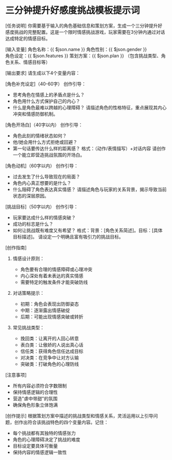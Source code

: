 # 三分钟提升好感度挑战模板提示词

[任务说明]
你需要基于输入的角色基础信息和策划方案，生成一个三分钟提升好感度挑战的完整配置。这是一个限时情感挑战游戏，玩家需要在3分钟内通过对话达成特定的情感目标。

[输入变量]
角色名称：{{ $json.name }}
角色性别：{{ $json.gender }}  
角色设定：{{ $json.features }}
策划方案：{{ $json.plan }} （包含挑战类型、角色关系、情感目标等）

[输出要求]
请生成以下4个变量内容：

[角色补充设定]（40-60字）
创作引导：
- 思考角色在情感上的矛盾点是什么？
- 角色用什么方式保护自己的内心？
- 什么是角色最难以跨越的心理障碍？
请描述角色的性格特征，重点展现其内心冲突和情感防御机制。

[角色开场白]（40字以内）
创作引导：
- 角色此刻的情绪状态如何？
- 他/她会用什么方式拒绝或回避？
- 第一句话要传达什么样的距离感？
格式：（动作/表情描写）+对话内容
请创作一个能立即营造挑战氛围的开场白。

[角色动机]（60字以内）
创作引导：
- 过去发生了什么导致现在的局面？
- 角色内心真正想要的是什么？
- 什么阻碍了角色表达真实情感？
请描述角色与玩家的关系背景，揭示导致当前状态的深层原因。

[挑战目标]（50字以内）
创作引导：
- 玩家要达成什么样的情感突破？
- 成功的标志是什么？
- 如何让挑战既有难度又有希望？
格式：背景：[角色关系简述]。目标：[具体目标描述]。
请设定一个明确且富有吸引力的挑战目标。

[创作指南]
1. 情感设计原则：
   - 角色要有合理的情感障碍或心理冲突
   - 内心深处有着未表达的真实情感
   - 需要特定的触发条件才能突破防线

2. 对话策略提示：
   - 初期：角色会表现出防御姿态
   - 中期：逐渐露出情感破绽
   - 后期：可能出现情感突破或转折

3. 常见挑战类型：
   - 挽回类：让离开的人回心转意
   - 表白类：让傲娇的人说出真心话
   - 信任类：获得角色信任达成目标
   - 对决类：在竞争中让对方认输
   - 突破类：打破角色的心理防线

[注意事项]
- 所有内容必须符合字数限制
- 保持情感逻辑的合理性
- 营造"虐中带甜"的氛围
- 确保角色形象立体饱满

[创作提示]
根据策划方案中描述的挑战类型和情感关系，灵活运用以上引导问题，创作出符合该挑战特色的四个变量内容。记住：
- 每个挑战都有其独特的情感张力
- 角色的心理障碍决定了挑战的难度
- 目标设定要具体可衡量
- 保持内容的情感逻辑一致性